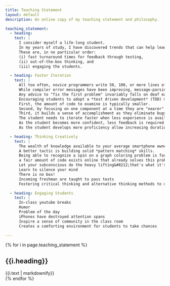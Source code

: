 ```yaml
---
title: Teaching Statement
layout: default
description: An online copy of my teaching statement and philosophy.

teaching_statement:
  - heading:
    text: |
      I consider myself a life-long student.
      In my years of study, I have discovered trends that can help lead to a successful academic career.
      These are, in no particular order:
      (i) fast turnaround times for feedback through testing,
      (ii) out-of-the-box thinking, and
      (iii) engaging the students.

  - heading: Faster Iteration
    text: |
      All too often, novice programmers write 50, 100, or more lines of code only to discover that it does not compile.
      While compiler error messages have been improving, message-parsing abilities by the student are often not mature enough to decipher the gibberish spewed from the compiler.
      Any advice to "fix the first problem" invariably falls on deaf ears.
      Encouraging students to adopt a *test driven development* (TDD) methodology can improve the way they develop their code in several ways.
      First, the amount of code to examine is typically smaller.
      Second, by focusing on one component at a time they are "nearer" to the source of the problem.
      Third, it builds a sense of accomplishment as they eliminate bugs and see more and more tests passing.
      The student needs to iterate faster when less experience is available.
      As the student becomes more confident, less feedback is required.
      As the student develops more proficiency allow increasing durations between feedback.

  - heading: Thinking Creatively
    text: |
      The wealth of knowledge available to your average smartphone owner is mind-boggling; it no longer makes sense to have students memorize facts.
      A better tactic is building solid *pattern matching* skills.
      Being able to recognize a spin on a graph coloring problem is far more useful than trying to attack the problem from the beginning;
      a fair amount of code exists online that already solves this problem, at least partially.
      Let your subconscious do the heavy lifting&#8212;that's what it's good at
      Learn to silence your mind
      There is no box!
      Incoming freshman are taught to pass tests
      Fostering critical thinking and alternative thinking methods to discover solutions

  - heading: Engaging Students
    text: |
      In-class youtube breaks
      Humor
      Problem of the day
      iPhones have destroyed attention spans
      Inspire a sense of community in the class room
      Creates a comforting environment for students to take chances

---
```


{% for i in page.teaching_statement %}
<div style="text-align:justify"><h2>{{i.heading}}</h2> {{i.text | markdownify}}</div>
{% endfor %}
